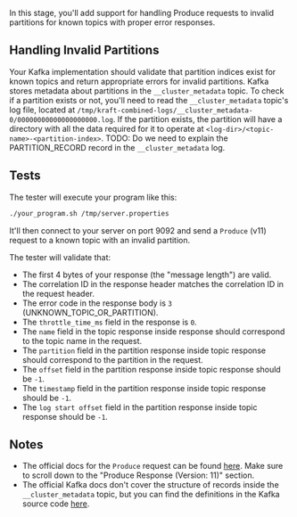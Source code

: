 In this stage, you'll add support for handling Produce requests to invalid partitions for known topics with proper error responses.

## Handling Invalid Partitions

Your Kafka implementation should validate that partition indices exist for known topics and return appropriate errors for invalid partitions. Kafka stores metadata about partitions in the `__cluster_metadata` topic. To check if a partition exists or not, you'll need to read the `__cluster_metadata` topic's log file, located at `/tmp/kraft-combined-logs/__cluster_metadata-0/00000000000000000000.log`. If the partition exists, the partition will have a directory with all the data required for it to operate at `<log-dir>/<topic-name>-<partition-index>`.
TODO: Do we need to explain the PARTITION_RECORD record in the `__cluster_metadata` log.

## Tests

The tester will execute your program like this:

```bash
./your_program.sh /tmp/server.properties
```

It'll then connect to your server on port 9092 and send a `Produce` (v11) request to a known topic with an invalid partition.

The tester will validate that:

- The first 4 bytes of your response (the "message length") are valid.
- The correlation ID in the response header matches the correlation ID in the request header.
- The error code in the response body is `3` (UNKNOWN_TOPIC_OR_PARTITION).
- The `throttle_time_ms` field in the response is `0`.
- The `name` field in the topic response inside response should correspond to the topic name in the request.
- The `partition` field in the partition response inside topic response should correspond to the partition in the request.
- The `offset` field in the partition response inside topic response should be `-1`.
- The `timestamp` field in the partition response inside topic response should be `-1`.
- The `log start offset` field in the partition response inside topic response should be `-1`.

## Notes

- The official docs for the `Produce` request can be found [here](https://kafka.apache.org/protocol.html#The_Messages_Produce). Make sure to scroll down to the "Produce Response (Version: 11)" section.
- The official Kafka docs don't cover the structure of records inside the `__cluster_metadata` topic, but you can find the definitions in the Kafka source code [here](https://github.com/apache/kafka/tree/5b3027dfcbcb62d169d4b4421260226e620459af/metadata/src/main/resources/common/metadata).
